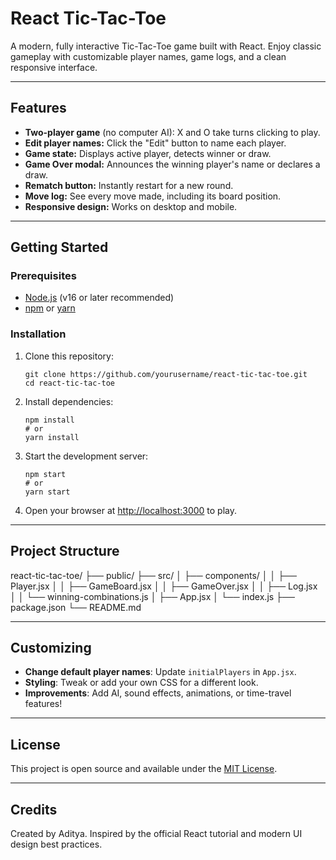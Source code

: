 # React Tic-Tac-Toe

A modern, fully interactive Tic-Tac-Toe game built with React. Enjoy classic gameplay with customizable player names, game logs, and a clean responsive interface.

---

## Features

- **Two-player game** (no computer AI): X and O take turns clicking to play.
- **Edit player names:** Click the "Edit" button to name each player.
- **Game state:** Displays active player, detects winner or draw.
- **Game Over modal:** Announces the winning player's name or declares a draw.
- **Rematch button:** Instantly restart for a new round.
- **Move log:** See every move made, including its board position.
- **Responsive design:** Works on desktop and mobile.

---

## Getting Started

### Prerequisites

- [Node.js](https://nodejs.org/) (v16 or later recommended)
- [npm](https://www.npmjs.com/) or [yarn](https://yarnpkg.com/)

### Installation

1. Clone this repository:
    ```
    git clone https://github.com/yourusername/react-tic-tac-toe.git
    cd react-tic-tac-toe
    ```

2. Install dependencies:
    ```
    npm install
    # or
    yarn install
    ```

3. Start the development server:
    ```
    npm start
    # or
    yarn start
    ```
4. Open your browser at [http://localhost:3000](http://localhost:3000) to play.

---

## Project Structure

react-tic-tac-toe/
├── public/
├── src/
│ ├── components/
│ │ ├── Player.jsx
│ │ ├── GameBoard.jsx
│ │ ├── GameOver.jsx
│ │ ├── Log.jsx
│ │ └── winning-combinations.js
│ ├── App.jsx
│ └── index.js
├── package.json
└── README.md


---

## Customizing

- **Change default player names**: Update `initialPlayers` in `App.jsx`.
- **Styling**: Tweak or add your own CSS for a different look.
- **Improvements**: Add AI, sound effects, animations, or time-travel features!

---

## License

This project is open source and available under the [MIT License](LICENSE).

---

## Credits

Created by Aditya. Inspired by the official React tutorial and modern UI design best practices.
